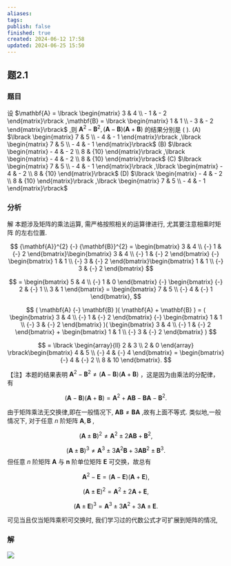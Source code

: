 ```yaml
---
aliases: 
tags: 
publish: false
finished: true
created: 2024-06-12 17:58
updated: 2024-06-25 15:50
---
```

## 题2.1
### 题目
设 $\mathbf{A} = \lbrack  \begin{matrix} 3 & 4 \\   - 1 &  - 2 \end{matrix}\rbrack  ,\mathbf{B} = \lbrack  \begin{matrix} 1 & 1 \\   - 3 &  - 2 \end{matrix}\rbrack$ ,则 ${\mathbf{A}}^{2} - {\mathbf{B}}^{2},( {\mathbf{A} - \mathbf{B}}) ( {\mathbf{A} + \mathbf{B}})$ 的结果分别是 ( ).
(A) $\lbrack  \begin{matrix} 7 & 5 \\   - 4 &  - 1 \end{matrix}\rbrack  ,\lbrack  \begin{matrix} 7 & 5 \\   - 4 &  - 1 \end{matrix}\rbrack$
(B) $\lbrack  \begin{matrix}  - 4 &  - 2 \\  8 & {10} \end{matrix}\rbrack  ,\lbrack  \begin{matrix}  - 4 &  - 2 \\  8 & {10} \end{matrix}\rbrack$
(C) $\lbrack  \begin{matrix} 7 & 5 \\   - 4 &  - 1 \end{matrix}\rbrack  ,\lbrack  \begin{matrix}  - 4 &  - 2 \\  8 & {10} \end{matrix}\rbrack$ 
(D) $\lbrack  \begin{matrix}  - 4 &  - 2 \\  8 & {10} \end{matrix}\rbrack  ,\lbrack  \begin{matrix} 7 & 5 \\   - 4 &  - 1 \end{matrix}\rbrack$
### 分析
解 本题涉及矩阵的乘法运算, 需严格按照相关的运算律进行, 尤其要注意相乘时矩阵 的左右位置.

$$
{\mathbf{A}}^{2} {-} {\mathbf{B}}^{2} = \begin{bmatrix} 3 & 4 \\  {-} 1 & {-} 2 \end{bmatrix}\begin{bmatrix} 3 & 4 \\  {-} 1 & {-} 2 \end{bmatrix} {-} \begin{bmatrix} 1 & 1 \\  {-} 3 & {-} 2 \end{bmatrix}\begin{bmatrix} 1 & 1 \\  {-} 3 & {-} 2 \end{bmatrix}
$$

$$
= \begin{bmatrix} 5 & 4 \\  {-} 1 & 0 \end{bmatrix} {-} \begin{bmatrix}  {-} 2 & {-} 1 \\ 3 & 1 \end{bmatrix} = \begin{bmatrix} 7 & 5 \\  {-} 4 & {-} 1 \end{bmatrix},
$$

$$
( \mathbf{A} {-} \mathbf{B} )( \mathbf{A} + \mathbf{B} ) = ( \begin{bmatrix} 3 & 4 \\  {-} 1 & {-} 2 \end{bmatrix} {-} \begin{bmatrix} 1 & 1 \\  {-} 3 & {-} 2 \end{bmatrix} )( \begin{bmatrix} 3 & 4 \\  {-} 1 & {-} 2 \end{bmatrix} + \begin{bmatrix} 1 & 1 \\  {-} 3 & {-} 2 \end{bmatrix} )
$$

$$
= \lbrack \begin{array}{ll} 2 & 3 \\ 2 & 0 \end{array} \rbrack\begin{bmatrix} 4 & 5 \\  {-} 4 & {-} 4 \end{bmatrix} = \begin{bmatrix}  {-} 4 & {-} 2 \\ 8 & 10 \end{bmatrix}.
$$

【注】本题的结果表明 ${\mathbf{A}}^{2} {-} {\mathbf{B}}^{2} {\neq} ( \mathbf{A} {-} \mathbf{B} )( \mathbf{A} + \mathbf{B} )$ ，这是因为由乘法的分配律，有

$$
( \mathbf{A} {-} \mathbf{B} )( \mathbf{A} + \mathbf{B} ) = {\mathbf{A}}^{2} + \mathbf{A}\mathbf{B} {-} \mathbf{B}\mathbf{A} {-} {\mathbf{B}}^{2}.
$$

由于矩阵乘法无交换律,即在一般情况下, $\mathbf{AB} {\neq} \mathbf{BA}$ ,故有上面不等式. 类似地,一般情况下, 对于任意 $n$ 阶矩阵 $\mathbf{A},\mathbf{B}$ ,

$$
{( \mathbf{A} {\pm} \mathbf{B} )}^{2} {\neq} {\mathbf{A}}^{2} {\pm} 2\mathbf{A}\mathbf{B} + {\mathbf{B}}^{2},
$$

$$
{( \mathbf{A} {\pm} \mathbf{B} )}^{3} {\neq} {\mathbf{A}}^{3} {\pm} 3{\mathbf{A}}^{2}\mathbf{B} + 3\mathbf{A}{\mathbf{B}}^{2} {\pm} {\mathbf{B}}^{3}.
$$
但任意 $n$ 阶矩阵 $\mathbf{A}$ 与 $\mathbf{n}$ 阶单位矩阵 $\mathbf{E}$ 可交换，故总有

$$
{\mathbf{A}}^{2} {-} \mathbf{E} = ( \mathbf{A} {-} \mathbf{E} )( \mathbf{A} + \mathbf{E} ),
$$

$$
{( \mathbf{A} {\pm} \mathbf{E} )}^{2} = {\mathbf{A}}^{2} {\pm} 2\mathbf{A} + \mathbf{E},
$$

$$
{( \mathbf{A} {\pm} \mathbf{E} )}^{3} = {\mathbf{A}}^{3} {\pm} 3{\mathbf{A}}^{2} + 3\mathbf{A} {\pm} \mathbf{E}.
$$

可见当且仅当矩阵乘积可交换时, 我们学习过的代数公式才可扩展到矩阵的情况,
### 解
![](https://img.hwenyi.tech/202409041035576.webp)

